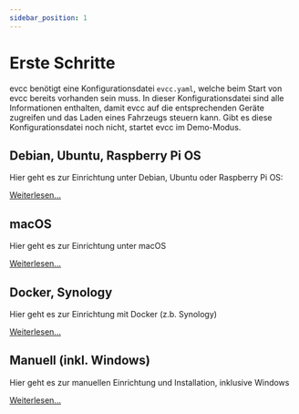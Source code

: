 ```yaml
---
sidebar_position: 1
---
```


# Erste Schritte

evcc benötigt eine Konfigurationsdatei `evcc.yaml`, welche beim Start von evcc bereits vorhanden sein muss. In dieser Konfigurationsdatei sind alle Informationen enthalten, damit evcc auf die entsprechenden Geräte zugreifen und das Laden eines Fahrzeugs steuern kann. Gibt es diese Konfigurationsdatei noch nicht, startet evcc im Demo-Modus.

## Debian, Ubuntu, Raspberry Pi OS

Hier geht es zur Einrichtung unter Debian, Ubuntu oder Raspberry Pi OS:

[Weiterlesen...](linux)

## macOS

Hier geht es zur Einrichtung unter macOS

[Weiterlesen...](macos)

## Docker, Synology

Hier geht es zur Einrichtung mit Docker (z.b. Synology)

[Weiterlesen...](docker)

## Manuell (inkl. Windows)

Hier geht es zur manuellen Einrichtung und Installation, inklusive Windows

[Weiterlesen...](manual)
